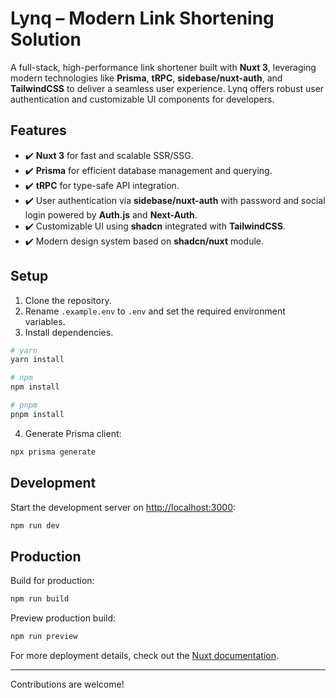 # Lynq – Modern Link Shortening Solution

A full-stack, high-performance link shortener built with **Nuxt 3**, leveraging modern technologies like **Prisma**, **tRPC**, **sidebase/nuxt-auth**, and **TailwindCSS** to deliver a seamless user experience. Lynq offers robust user authentication and customizable UI components for developers.

## Features

- ✔️ **Nuxt 3** for fast and scalable SSR/SSG.
- ✔️ **Prisma** for efficient database management and querying.
- ✔️ **tRPC** for type-safe API integration.
- ✔️ User authentication via **sidebase/nuxt-auth** with password and social login powered by **Auth.js** and **Next-Auth**.
- ✔️ Customizable UI using **shadcn** integrated with **TailwindCSS**.
- ✔️ Modern design system based on **shadcn/nuxt** module.

## Setup

1. Clone the repository.
2. Rename `.example.env` to `.env` and set the required environment variables.
3. Install dependencies.

```bash
# yarn
yarn install

# npm
npm install

# pnpm
pnpm install
```

4. Generate Prisma client:

```bash
npx prisma generate
```

## Development

Start the development server on [http://localhost:3000](http://localhost:3000):

```bash
npm run dev
```

## Production

Build for production:

```bash
npm run build
```

Preview production build:

```bash
npm run preview
```

For more deployment details, check out the [Nuxt documentation](https://nuxt.com/docs/getting-started/deployment).

---

Contributions are welcome!